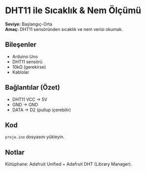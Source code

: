 
# DHT11 ile Sıcaklık & Nem Ölçümü

**Seviye:** Başlangıç-Orta  
**Amaç:** DHT11 sensöründen sıcaklık ve nem verisi okumak.

## Bileşenler
- Arduino Uno
- DHT11 sensörü
- 10kΩ (gerekirse)
- Kablolar



## Bağlantılar (Özet)
- DHT11 VCC -> 5V
- GND -> GND
- DATA -> D2 (pullup içerebilir)

## Kod
`proje.ino` dosyasını yükleyin.

## Notlar
Kütüphane: Adafruit Unified + Adafruit DHT (Library Manager).
